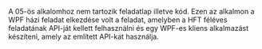 A 05-ös alkalomhoz nem tartozik feladatlap illetve kód. Ezen az alkalmon a WPF házi feladat elkezdése volt a feladat, amelyben a HFT féléves feladatának API-ját kellett felhasználni és egy WPF-es kliens alkalmazást készíteni, amely az említett API-kat használja.
